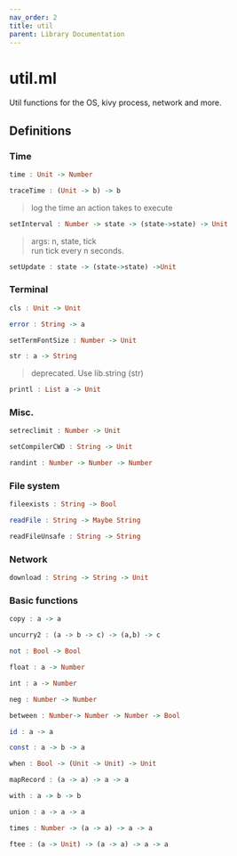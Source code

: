 ```yaml
---
nav_order: 2
title: util
parent: Library Documentation
---
```


# util.ml

Util functions for the OS, kivy process, network and more.


## Definitions

### Time
```haskell
time : Unit -> Number
```




```haskell
traceTime : (Unit -> b) -> b
```

> log the time an action takes to execute


```haskell
setInterval : Number -> state -> (state->state) -> Unit
```

> args: n, state, tick<br>
> run tick every n seconds.


```haskell
setUpdate : state -> (state->state) ->Unit
```




### Terminal
```haskell
cls : Unit -> Unit
```




```haskell
error : String -> a
```




```haskell
setTermFontSize : Number -> Unit
```




```haskell
str : a -> String
```

> deprecated. Use lib.string (str)


```haskell
printl : List a -> Unit
```




### Misc.
```haskell
setreclimit : Number -> Unit
```




```haskell
setCompilerCWD : String -> Unit
```




```haskell
randint : Number -> Number -> Number
```




### File system
```haskell
fileexists : String -> Bool
```




```haskell
readFile : String -> Maybe String
```




```haskell
readFileUnsafe : String -> String
```




### Network
```haskell
download : String -> String -> Unit
```




### Basic functions
```haskell
copy : a -> a
```




```haskell
uncurry2 : (a -> b -> c) -> (a,b) -> c
```




```haskell
not : Bool -> Bool
```




```haskell
float : a -> Number
```




```haskell
int : a -> Number
```




```haskell
neg : Number -> Number
```




```haskell
between : Number-> Number -> Number -> Bool
```




```haskell
id : a -> a
```




```haskell
const : a -> b -> a
```




```haskell
when : Bool -> (Unit -> Unit) -> Unit
```




```haskell
mapRecord : (a -> a) -> a -> a
```




```haskell
with : a -> b -> b
```




```haskell
union : a -> a -> a
```




```haskell
times : Number -> (a -> a) -> a -> a
```




```haskell
ftee : (a -> Unit) -> (a -> a) -> a -> a
```





